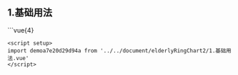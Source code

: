 ## 1.基础用法
<demoa7e20d29d94a />
```vue{4}
<template>
    <elderly-ring-chart-2 ref="chartRef"></elderly-ring-chart-2>
</template>

<script setup>
import { ref, onMounted } from 'vue';

const chartRef = ref();

onMounted(() => chartRef.value.renderChart());
</script>
<style lang="scss" scoped>
.chart {
    height: 664px;
    background-color: rgb(3, 43, 68);
}
</style>
```
<script setup>
import demoa7e20d29d94a from '../../document/elderlyRingChart2/1.基础用法.vue'
</script>